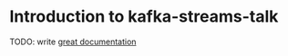 # Introduction to kafka-streams-talk

TODO: write [great documentation](http://jacobian.org/writing/what-to-write/)
